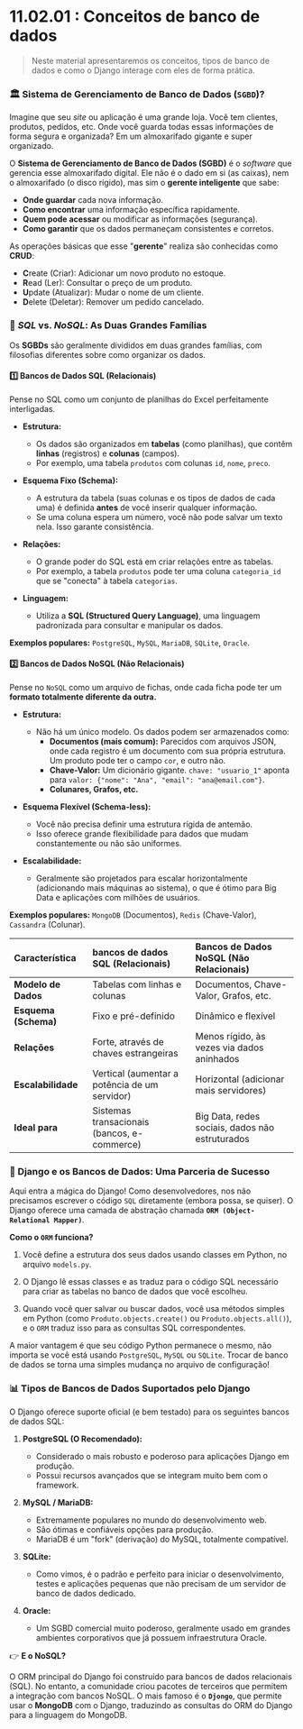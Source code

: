 # 11.02.01 : Conceitos de banco de dados

> Neste material apresentaremos os conceitos, tipos de banco de dados e como o Django interage com eles de forma prática.


### 🏛️ Sistema de Gerenciamento de Banco de Dados (`SGBD`)?

Imagine que seu *site* ou aplicação é uma grande loja. Você tem clientes, produtos, pedidos, etc. Onde você guarda todas essas informações de forma segura e organizada? Em um almoxarifado gigante e super organizado.

O **Sistema de Gerenciamento de Banco de Dados (SGBD)** é o *software* que gerencia esse almoxarifado digital. Ele não é o dado em si (as caixas), nem o almoxarifado (o disco rígido), mas sim o **gerente inteligente** que sabe:

  * **Onde guardar** cada nova informação.
  * **Como encontrar** uma informação específica rapidamente.
  * **Quem pode acessar** ou modificar as informações (segurança).
  * **Como garantir** que os dados permaneçam consistentes e corretos.

As operações básicas que esse "**gerente**" realiza são conhecidas como **CRUD**:

  * **C**reate (Criar): Adicionar um novo produto no estoque.
  * **R**ead (Ler): Consultar o preço de um produto.
  * **U**pdate (Atualizar): Mudar o nome de um cliente.
  * **D**elete (Deletar): Remover um pedido cancelado.

### 🧰 *SQL* vs. *NoSQL*: As Duas Grandes Famílias

Os **SGBDs** são geralmente divididos em duas grandes famílias, com filosofias diferentes sobre como organizar os dados.

#### :one: Bancos de Dados SQL (Relacionais)

Pense no SQL como um conjunto de planilhas do Excel perfeitamente interligadas.

  * **Estrutura:** 
    - Os dados são organizados em **tabelas** (como planilhas), que contêm **linhas** (registros) e **colunas** (campos). 
    - Por exemplo, uma tabela `produtos` com colunas `id`, `nome`, `preco`.
    
  * **Esquema Fixo (Schema):** 
    - A estrutura da tabela (suas colunas e os tipos de dados de cada uma) é definida **antes** de você inserir qualquer informação. 
    - Se uma coluna espera um número, você não pode salvar um texto nela. Isso garante consistência.
    
  * **Relações:** 
    - O grande poder do SQL está em criar relações entre as tabelas. 
    - Por exemplo, a tabela `produtos` pode ter uma coluna `categoria_id` que se "conecta" à tabela `categorias`.
    
  * **Linguagem:** 
    - Utiliza a **SQL (Structured Query Language)**, uma linguagem padronizada para consultar e manipular os dados.

**Exemplos populares:** `PostgreSQL`, `MySQL`, `MariaDB`, `SQLite`, `Oracle`.

#### :two: Bancos de Dados NoSQL (Não Relacionais)

Pense no `NoSQL` como um arquivo de fichas, onde cada ficha pode ter um **formato totalmente diferente da outra.**

  * **Estrutura:** 
    - Não há um único modelo. Os dados podem ser armazenados como:
      * **Documentos (mais comum):** Parecidos com arquivos JSON, onde cada registro é um documento com sua própria estrutura. Um produto pode ter o campo `cor`, e outro não.
      * **Chave-Valor:** Um dicionário gigante. `chave: "usuario_1"` aponta para `valor: {"nome": "Ana", "email": "ana@email.com"}`.
      * **Colunares, Grafos, etc.**
      
  * **Esquema Flexível (Schema-less):** 
    - Você não precisa definir uma estrutura rígida de antemão. 
    - Isso oferece grande flexibilidade para dados que mudam constantemente ou não são uniformes.
    
  * **Escalabilidade:** 
    - Geralmente são projetados para escalar horizontalmente (adicionando mais máquinas ao sistema), o que é ótimo para Big Data e aplicações com milhões de usuários.

**Exemplos populares:** `MongoDB` (Documentos), `Redis` (Chave-Valor), `Cassandra` (Colunar).

| Característica |  bancos de dados SQL (Relacionais) | Bancos de Dados NoSQL (Não Relacionais) |
| :--- | :--- | :--- |
| **Modelo de Dados** | Tabelas com linhas e colunas | Documentos, Chave-Valor, Grafos, etc. |
| **Esquema (Schema)** | Fixo e pré-definido | Dinâmico e flexível |
| **Relações** | Forte, através de chaves estrangeiras | Menos rígido, às vezes via dados aninhados |
| **Escalabilidade** | Vertical (aumentar a potência de um servidor) | Horizontal (adicionar mais servidores) |
| **Ideal para** | Sistemas transacionais (bancos, e-commerce) | Big Data, redes sociais, dados não estruturados |


### 🚀 Django e os Bancos de Dados: Uma Parceria de Sucesso

Aqui entra a mágica do Django\! Como desenvolvedores, nos não precisamos escrever o código `SQL` diretamente (embora possa, se quiser). O Django oferece uma camada de abstração chamada **`ORM (Object-Relational Mapper)`**.

**Como o `ORM` funciona?**

1.  Você define a estrutura dos seus dados usando classes em Python, no arquivo `models.py`.

2.  O Django lê essas classes e as traduz para o código SQL necessário para criar as tabelas no banco de dados que você escolheu.

3.  Quando você quer salvar ou buscar dados, você usa métodos simples em Python (como `Produto.objects.create()` ou `Produto.objects.all()`), e o `ORM` traduz isso para as consultas SQL correspondentes.

A maior vantagem é que seu código Python permanece o mesmo, não importa se você está usando `PostgreSQL`, `MySQL` ou `SQLite`. Trocar de banco de dados se torna uma simples mudança no arquivo de configuração\!

### 📊 Tipos de Bancos de Dados Suportados pelo Django

O Django oferece suporte oficial (e bem testado) para os seguintes bancos de dados SQL:

1.  **PostgreSQL (O Recomendado):** 
    - Considerado o mais robusto e poderoso para aplicações Django em produção. 
    - Possui recursos avançados que se integram muito bem com o framework.
    
2.  **MySQL / MariaDB:** 
    - Extremamente populares no mundo do desenvolvimento web. 
    - São ótimas e confiáveis opções para produção. 
    - MariaDB é um "fork" (derivação) do MySQL, totalmente compatível.
    
3.  **SQLite:** 
    - Como vimos, é o padrão e perfeito para iniciar o desenvolvimento, testes e aplicações pequenas que não precisam de um servidor de banco de dados dedicado.
   
4.  **Oracle:** 
    - Um SGBD comercial muito poderoso, geralmente usado em grandes ambientes corporativos que já possuem infraestrutura Oracle.

👉 **E o NoSQL?**
 
 O ORM principal do Django foi construído para bancos de dados relacionais (SQL). No entanto, a comunidade criou pacotes de terceiros que permitem a integração com bancos NoSQL. O mais famoso é o **`Djongo`**, que permite usar o **MongoDB** com o Django, traduzindo as consultas do ORM do Django para a linguagem do MongoDB.

